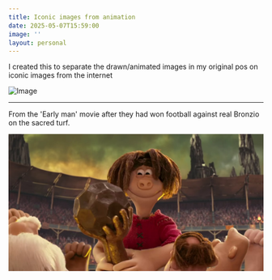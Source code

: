 ```yaml
---
title: Iconic images from animation
date: 2025-05-07T15:59:00
image: ''
layout: personal
---
```

I created this to separate the drawn/animated images in my original pos on iconic images from the internet

![Image](https://pbs.twimg.com/media/Gn42Cb0WsAAb6Nr?format=png&name=small)

---

From the 'Early man' movie after they had won football against real Bronzio on the sacred turf.

![From the 'Early man' movie after they had won football against real Bronzio on the sacred turf.](/assets/images/early_man.png "'Early man' movie after they had won football against real Bronzio on the sacred turf.")
